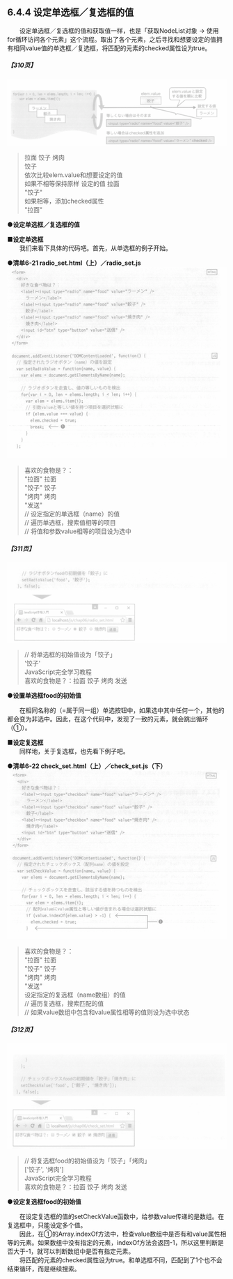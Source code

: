 ## 6.4.4 设定单选框／复选框的值
&emsp;&emsp;设定单选框／复选框的值和获取值一样，也是「获取NodeList对象 → 使用for循环访问各个元素」这个流程。取出了各个元素，之后寻找和想要设定的值拥有相同value值的单选框／复选框，将匹配的元素的checked属性设为true。
##### 【310页】
![image](../../images/c6/スクリーンショット&#32;2019-04-01&#32;午前9.45.40.png)
> 拉面 饺子 烤肉  
> 饺子  
> 依次比较elem.value和想要设定的值  
> 如果不相等保持原样  设定的值  拉面  
> "饺子"  
> 如果相等，添加checked属性  
> "拉面"

**●设定单选框／复选框的值**

**■设定单选框**  
&emsp;&emsp;我们来看下具体的代码吧。首先，从单选框的例子开始。

**●清单6-21 radio_set.html（上）／radio_set.js**
![image](../../images/c6/スクリーンショット&#32;2019-04-01&#32;午前9.55.36.png)
> 喜欢的食物是？：  
> "拉面" 拉面  
> "饺子" 饺子  
> "烤肉" 烤肉  
> "发送"  
> // 设定指定的单选框（name）的值  
> // 遍历单选框，搜索值相等的项目  
> // 将值和参数value相等的项目设为选中


##### 【311页】
![image](../../images/c6/スクリーンショット&#32;2019-04-01&#32;午前10.05.35.png)
> // 将单选框的初始值设为「饺子」  
> '饺子'  
> JavaScript完全学习教程  
> 喜欢的食物是？：拉面 饺子 烤肉 发送  

**●设置单选框food的初始值**

&emsp;&emsp;在相同名称的（=属于同一组）单选按钮中，如果选中其中任何一个，其他的都会变为非选中。因此，在这个代码中，发现了一致的元素，就会跳出循环（①）。

**■设定复选框**<br>
&emsp;&emsp;同样地，关于复选框，也先看下例子吧。

**●清单6-22 check_set.html（上）／check_set.js（下）**
![image](../../images/c6/スクリーンショット&#32;2019-04-01&#32;午前10.17.10.png)
> 喜欢的食物是？：  
> "拉面" 拉面  
> "饺子" 饺子  
> "烤肉" 烤肉  
> "发送"  
> 设定指定的复选框（name数组）的值  
> // 遍历复选框，搜索匹配的值  
> // 如果value数组中包含和value属性相等的值则设为选中状态

##### 【312页】
![image](../../images/c6/スクリーンショット&#32;2019-04-01&#32;午前10.26.50.png)
> // 将复选框food的初始值设为「饺子」「烤肉」  
> ['饺子', '烤肉']  
> JavaScript完全学习教程  
> 喜欢的食物是？：拉面 饺子 烤肉 发送  

**●设定复选框food的初始值**

&emsp;&emsp;在设定复选框的值的setCheckValue函数中，给参数value传递的是数组。在复选框中，只能设定多个值。<br>
&emsp;&emsp;因此，在①的Array.indexOf方法中，检查value数组中是否有和value属性相等的元素。如果数组中没有指定的元素，indexOf方法会返回-1，所以这里判断是否大于-1，就可以判断数组中是否有指定元素。<br>
&emsp;&emsp;将匹配的元素的checked属性设为true。和单选框不同，匹配到了1个也不会结束循环，而是继续搜索。